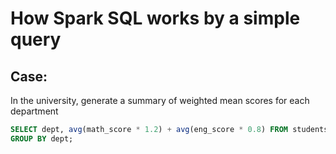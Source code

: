 # How Spark SQL works by a simple query

## Case:
In the university, generate a summary of weighted mean scores for each department


```sql
SELECT dept, avg(math_score * 1.2) + avg(eng_score * 0.8) FROM students
GROUP BY dept;
```

